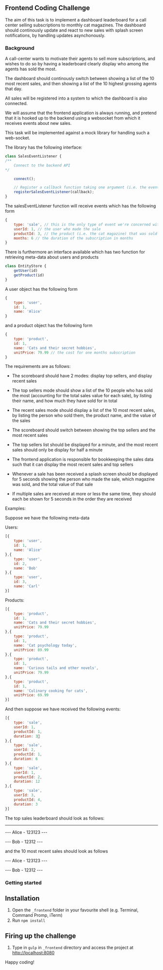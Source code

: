
## Frontend Coding Challenge

The aim of this task is to implement a dashboard leaderboard for a call center selling subscriptions to monthly cat magazines. The dashboard should continously update and react to new sales with splash screen notifications, by handling updates asynchonously.

### Background

A call-center wants to motivate their agents to sell more subscriptions, and wishes to do so by having a leaderboard clearly display who among the agents has sold the most.

The dashboard should continously switch between showing a list of the 10 most recent sales, and then showing a list of the 10 highest grossing agents that day.

All sales will be registered into a system to which the dashboard is also connected.

We will assume that the frontend application is always running, and pretend that it is hooked up to the backend using a websocket from which it receives events about new sales.

This task will be implemented against a mock library for handling such a web-socket.

The library has the following interface:
```javascript
class SalesEventListener {
/**
	Connect to the backend API
*/

	connect();

	// Register a callback function taking one argument (i.e. the event)
	registerSalesEventListener(callback);
}
```

The salesEventListener function will receive events which has the following form
```javascript
{
	type: 'sale', // this is the only type of event we're concerned with
	userId: 1, // the user who made the sale
	productId: 3, // the product (i.e. the cat magazine) that was sold
	months: 6 // the duration of the subscription in months
}
```
There is furthermore an interface available which has two function for retrieving meta-data about users and products
```javascript
class EntityStore {
	getUser(id)
	getProduct(id)
}
```
A user object has the following form

```javascript
{
	type: 'user',
	id: 1,
	name: 'Alice'
}
```

and a product object has the following form

```javascript
{
	type: 'product',
	id: 1,
	name: 'Cats and their secret hobbies',
	unitPrice: 79.99 // the cost for one months subscription
}
```

The requirements are as follows:

- The scoreboard should have 2 modes: display top sellers, and display recent sales

- The top sellers mode should show a list of the 10 people who has sold the most (accounting for the total sales value for each sale), by listing their name, and how much they have sold for in total

- The recent sales mode should display a list of the 10 most recent sales, by listing the person who sold them, the product name, and the value of the sales

- The scoreboard should switch between showing the top sellers and the most recent sales

- The top sellers list should be displayed for a minute, and the most recent sales should only be display for half a minute

- The frontend application is responsible for bookkeeping the sales data such that it can display the most recent sales and top sellers

- Whenever a sale has been received a splash screen should be displayed for 5 seconds showing the person who made the sale, which magazine was sold, and the total value of that sale

- If multiple sales are received at more or less the same time, they should each be shown for 5 seconds in the order they are received

  

Examples:

Suppose we have the following meta-data

Users:

```javascript
[{
	type: 'user',
	id: 1,
	name: 'Alice'
},{
	type: 'user',
	id: 2,
	name: 'Bob'
},{
	type: 'user',
	id: 3,
	name: 'Carl'
}]
```

Products:

```javascript
[{
	type: 'product',
	id: 1,
	name: 'Cats and their secret hobbies',
	unitPrice: 79.99
},{
	type: 'product',
	id: 1,
	name: 'Cat psychology today',
	unitPrice: 89.99
},{
	type: 'product',
	id: 1,
	name: 'Curious tails and other novels',
	unitPrice: 79.99
},{
	type: 'product',
	id: 1,
	name: 'Culinary cooking for cats',
	unitPrice: 69.99
}]
```

And then suppose we have received the following events:
```javascript
[{
	type: 'sale',
	userId: 1,
	productId: 1,
	duration: 3
},{
	type: 'sale',
	userId: 2,
	productId: 1,
	duration: 6
},{
	type: 'sale',
	userId: 1,
	productId: 2,
	duration: 12
},{
	type: 'sale',
	userId: 3,
	productId: 4,
	duration: 3
}]
```

The top sales leaderboard should look as follows:

----------------------

--- Alice - 123123 ---

--- Bob - 12312 ---

and the 10 most recent sales should look as follows

--- Alice - 123123 ---

--- Bob - 12312 ---

### Getting started
## Installation
1. Open the `_frontend` folder in your favourite shell (e.g. Terminal, Command Promp, iTerm)
2. Run `npm install`

## Firing up the challenge 
1. Type in `gulp` in `_frontend` directory and access the project at [http://localhost:8080](http://localhost:8080)

Happy coding!